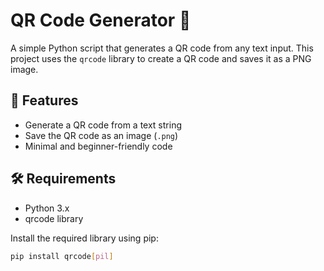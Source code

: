 # QR Code Generator 🧾

A simple Python script that generates a QR code from any text input. This project uses the `qrcode` library to create a QR code and saves it as a PNG image.

## 📌 Features

- Generate a QR code from a text string
- Save the QR code as an image (`.png`)
- Minimal and beginner-friendly code

## 🛠️ Requirements

- Python 3.x
- qrcode library

Install the required library using pip:

```bash
pip install qrcode[pil]
